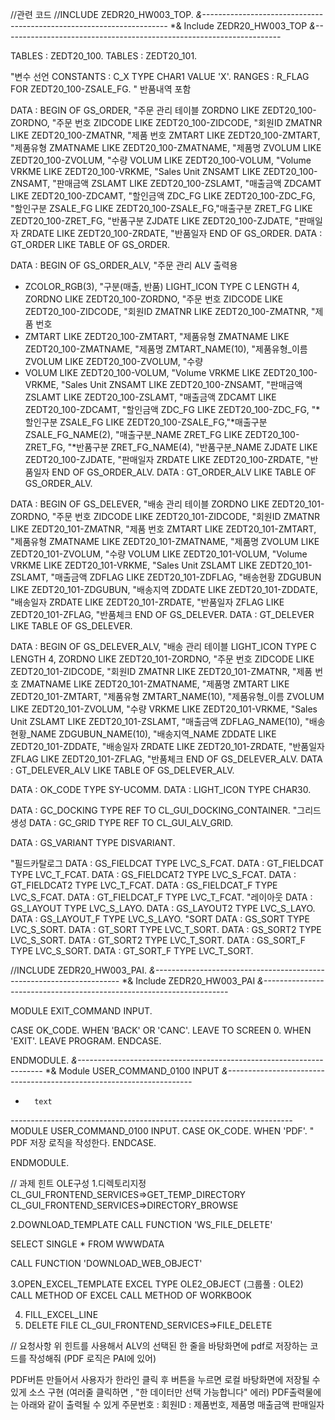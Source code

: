 //관련 코드
//INCLUDE ZEDR20_HW003_TOP.
*&---------------------------------------------------------------------*
*&  Include           ZEDR20_HW003_TOP
*&---------------------------------------------------------------------*

TABLES : ZEDT20_100.
TABLES : ZEDT20_101.

"변수 선언
CONSTANTS : C_X TYPE CHAR1 VALUE 'X'.
RANGES : R_FLAG FOR ZEDT20_100-ZSALE_FG.  " 반품내역 포함


DATA : BEGIN OF GS_ORDER, "주문 관리 테이블
  ZORDNO LIKE ZEDT20_100-ZORDNO,  "주문 번호
  ZIDCODE LIKE ZEDT20_100-ZIDCODE, "회원ID
  ZMATNR LIKE ZEDT20_100-ZMATNR,  "제품 번호
  ZMTART LIKE ZEDT20_100-ZMTART,  "제품유형
  ZMATNAME LIKE ZEDT20_100-ZMATNAME,  "제품명
  ZVOLUM LIKE ZEDT20_100-ZVOLUM,  "수량
  VOLUM LIKE ZEDT20_100-VOLUM,  "Volume
  VRKME LIKE ZEDT20_100-VRKME,  "Sales Unit
  ZNSAMT LIKE ZEDT20_100-ZNSAMT,  "판매금액
  ZSLAMT LIKE ZEDT20_100-ZSLAMT,  "매출금액
  ZDCAMT LIKE ZEDT20_100-ZDCAMT,  "할인금액
  ZDC_FG LIKE ZEDT20_100-ZDC_FG,  "할인구분
  ZSALE_FG LIKE ZEDT20_100-ZSALE_FG,"매출구분
  ZRET_FG LIKE ZEDT20_100-ZRET_FG,  "반품구분
  ZJDATE LIKE ZEDT20_100-ZJDATE,  "판매일자
  ZRDATE LIKE ZEDT20_100-ZRDATE,  "반품일자
  END OF GS_ORDER.
DATA : GT_ORDER LIKE TABLE OF GS_ORDER.

DATA : BEGIN OF GS_ORDER_ALV, "주문 관리 ALV 출력용
*  ZCOLOR_RGB(3), "구분(매출, 반품)
  LIGHT_ICON TYPE C LENGTH 4,
  ZORDNO LIKE ZEDT20_100-ZORDNO,  "주문 번호
  ZIDCODE LIKE ZEDT20_100-ZIDCODE, "회원ID
  ZMATNR LIKE ZEDT20_100-ZMATNR,  "제품 번호
*  ZMTART LIKE ZEDT20_100-ZMTART,  "제품유형
  ZMATNAME LIKE ZEDT20_100-ZMATNAME,  "제품명
  ZMTART_NAME(10), "제품유형_이름
  ZVOLUM LIKE ZEDT20_100-ZVOLUM,  "수량
*  VOLUM LIKE ZEDT20_100-VOLUM,  "Volume
  VRKME LIKE ZEDT20_100-VRKME,  "Sales Unit
  ZNSAMT LIKE ZEDT20_100-ZNSAMT,  "판매금액
  ZSLAMT LIKE ZEDT20_100-ZSLAMT,  "매출금액
  ZDCAMT LIKE ZEDT20_100-ZDCAMT,  "할인금액
  ZDC_FG LIKE ZEDT20_100-ZDC_FG,  "*할인구분
  ZSALE_FG LIKE ZEDT20_100-ZSALE_FG,"*매출구분
  ZSALE_FG_NAME(2), "매출구분_NAME
  ZRET_FG LIKE ZEDT20_100-ZRET_FG,  "*반품구분
  ZRET_FG_NAME(4), "반품구분_NAME
  ZJDATE LIKE ZEDT20_100-ZJDATE,  "판매일자
  ZRDATE LIKE ZEDT20_100-ZRDATE,  "반품일자
  END OF GS_ORDER_ALV.
DATA : GT_ORDER_ALV LIKE TABLE OF GS_ORDER_ALV.

DATA : BEGIN OF GS_DELEVER, "배송 관리 테이블
  ZORDNO LIKE ZEDT20_101-ZORDNO,  "주문 번호
  ZIDCODE LIKE ZEDT20_101-ZIDCODE, "회원ID
  ZMATNR LIKE ZEDT20_101-ZMATNR,  "제품 번호
  ZMTART LIKE ZEDT20_101-ZMTART,  "제품유형
  ZMATNAME LIKE ZEDT20_101-ZMATNAME,  "제품명
  ZVOLUM LIKE ZEDT20_101-ZVOLUM,  "수량
  VOLUM LIKE ZEDT20_101-VOLUM,  "Volume
  VRKME LIKE ZEDT20_101-VRKME,  "Sales Unit
  ZSLAMT LIKE ZEDT20_101-ZSLAMT,  "매출금액
  ZDFLAG LIKE ZEDT20_101-ZDFLAG,  "배송현황
  ZDGUBUN LIKE ZEDT20_101-ZDGUBUN,  "배송지역
  ZDDATE LIKE ZEDT20_101-ZDDATE,  "배송일자
  ZRDATE LIKE ZEDT20_101-ZRDATE,  "반품일자
  ZFLAG LIKE ZEDT20_101-ZFLAG,  "반품체크
  END OF GS_DELEVER.
DATA : GT_DELEVER LIKE TABLE OF GS_DELEVER.

DATA : BEGIN OF GS_DELEVER_ALV, "배송 관리 테이블
  LIGHT_ICON TYPE C LENGTH 4,
  ZORDNO LIKE ZEDT20_101-ZORDNO,  "주문 번호
  ZIDCODE LIKE ZEDT20_101-ZIDCODE, "회원ID
  ZMATNR LIKE ZEDT20_101-ZMATNR,  "제품 번호
  ZMATNAME LIKE ZEDT20_101-ZMATNAME,  "제품명
  ZMTART LIKE ZEDT20_101-ZMTART,  "제품유형
  ZMTART_NAME(10), "제품유형_이름
  ZVOLUM LIKE ZEDT20_101-ZVOLUM,  "수량
  VRKME LIKE ZEDT20_101-VRKME,  "Sales Unit
  ZSLAMT LIKE ZEDT20_101-ZSLAMT,  "매출금액
  ZDFLAG_NAME(10), "배송현황_NAME
  ZDGUBUN_NAME(10), "배송지역_NAME
  ZDDATE LIKE ZEDT20_101-ZDDATE,  "배송일자
  ZRDATE LIKE ZEDT20_101-ZRDATE,  "반품일자
  ZFLAG LIKE ZEDT20_101-ZFLAG,  "반품체크
  END OF GS_DELEVER_ALV.
DATA : GT_DELEVER_ALV LIKE TABLE OF GS_DELEVER_ALV.

DATA : OK_CODE TYPE SY-UCOMM.
DATA : LIGHT_ICON TYPE CHAR30.

DATA : GC_DOCKING TYPE REF TO CL_GUI_DOCKING_CONTAINER.
"그리드생성
DATA : GC_GRID TYPE REF TO CL_GUI_ALV_GRID.

DATA : GS_VARIANT TYPE DISVARIANT.

"필드카탈로그
DATA : GS_FIELDCAT TYPE LVC_S_FCAT.
DATA : GT_FIELDCAT TYPE LVC_T_FCAT.
DATA : GS_FIELDCAT2 TYPE LVC_S_FCAT.
DATA : GT_FIELDCAT2 TYPE LVC_T_FCAT.
DATA : GS_FIELDCAT_F TYPE LVC_S_FCAT.
DATA : GT_FIELDCAT_F TYPE LVC_T_FCAT.
"레이아웃
DATA : GS_LAYOUT TYPE LVC_S_LAYO.
DATA : GS_LAYOUT2 TYPE LVC_S_LAYO.
DATA : GS_LAYOUT_F TYPE LVC_S_LAYO.
"SORT
DATA : GS_SORT TYPE LVC_S_SORT.
DATA : GT_SORT TYPE LVC_T_SORT.
DATA : GS_SORT2 TYPE LVC_S_SORT.
DATA : GT_SORT2 TYPE LVC_T_SORT.
DATA : GS_SORT_F TYPE LVC_S_SORT.
DATA : GT_SORT_F TYPE LVC_T_SORT.

//INCLUDE ZEDR20_HW003_PAI.
*&---------------------------------------------------------------------*
*&  Include           ZEDR20_HW003_PAI
*&---------------------------------------------------------------------*

MODULE EXIT_COMMAND INPUT.

  CASE OK_CODE.
    WHEN 'BACK' OR 'CANC'.
      LEAVE TO SCREEN 0.
    WHEN 'EXIT'.
      LEAVE PROGRAM.
  ENDCASE.

ENDMODULE.
*&---------------------------------------------------------------------*
*&      Module  USER_COMMAND_0100  INPUT
*&---------------------------------------------------------------------*
*       text
*----------------------------------------------------------------------*
MODULE USER_COMMAND_0100 INPUT.
  CASE OK_CODE.
    WHEN 'PDF'.
      " PDF 저장 로직을 작성한다.
    ENDCASE.

ENDMODULE.


// 과제 힌트
OLE구성 
1.디렉토리지정
CL_GUI_FRONTEND_SERVICES=>GET_TEMP_DIRECTORY
CL_GUI_FRONTEND_SERVICES=>DIRECTORY_BROWSE

2.DOWNLOAD_TEMPLATE
CALL FUNCTION 'WS_FILE_DELETE'

  SELECT SINGLE *
    FROM WWWDATA

CALL FUNCTION 'DOWNLOAD_WEB_OBJECT'

3.OPEN_EXCEL_TEMPLATE 
EXCEL  TYPE OLE2_OBJECT (그룹풀 : OLE2)
  CALL METHOD OF
    EXCEL
  CALL METHOD OF
    WORKBOOK

4. FILL_EXCEL_LINE
5. DELETE  FILE
CL_GUI_FRONTEND_SERVICES=>FILE_DELETE


// 요청사항
위 힌트를 사용해서 ALV의 선택된 한 줄을 바탕화면에 pdf로 저장하는 코드를 작성해줘 (PDF 로직은 PAI에 있어)

PDF버튼 만들어서 사용자가 한라인 클릭 후 버튼을 누르면 로컬 바탕화면에 저장될 수 있게 소스 구현
(여러줄 클릭하면 , "한 데이터만 선택 가능합니다" 에러)
PDF출력물에는 아래와 같이 출력될 수 있게 
주문번호 : 
회원ID : 
제품번호, 제품명
매출금액
판매일자

